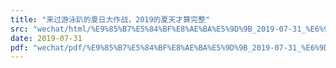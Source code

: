 ```yaml
---
title: "来过游泳趴的夏日大作战，2019的夏天才算完整"
src: "wechat/html/%E9%85%B7%E5%84%BF%E8%AE%BA%E5%9D%9B_2019-07-31_%E6%9D%A5%E8%BF%87%E6%B8%B8%E6%B3%B3%E8%B6%B4%E7%9A%84%E5%A4%8F%E6%97%A5%E5%A4%A7%E4%BD%9C%E6%88%98%EF%BC%8C2019%E7%9A%84%E5%A4%8F%E5%A4%A9%E6%89%8D%E7%AE%97%E5%AE%8C%E6%95%B4.html"
date: 2019-07-31
pdf: "wechat/pdf/%E9%85%B7%E5%84%BF%E8%AE%BA%E5%9D%9B_2019-07-31_%E6%9D%A5%E8%BF%87%E6%B8%B8%E6%B3%B3%E8%B6%B4%E7%9A%84%E5%A4%8F%E6%97%A5%E5%A4%A7%E4%BD%9C%E6%88%98%EF%BC%8C2019%E7%9A%84%E5%A4%8F%E5%A4%A9%E6%89%8D%E7%AE%97%E5%AE%8C%E6%95%B4.pdf"
---
```

